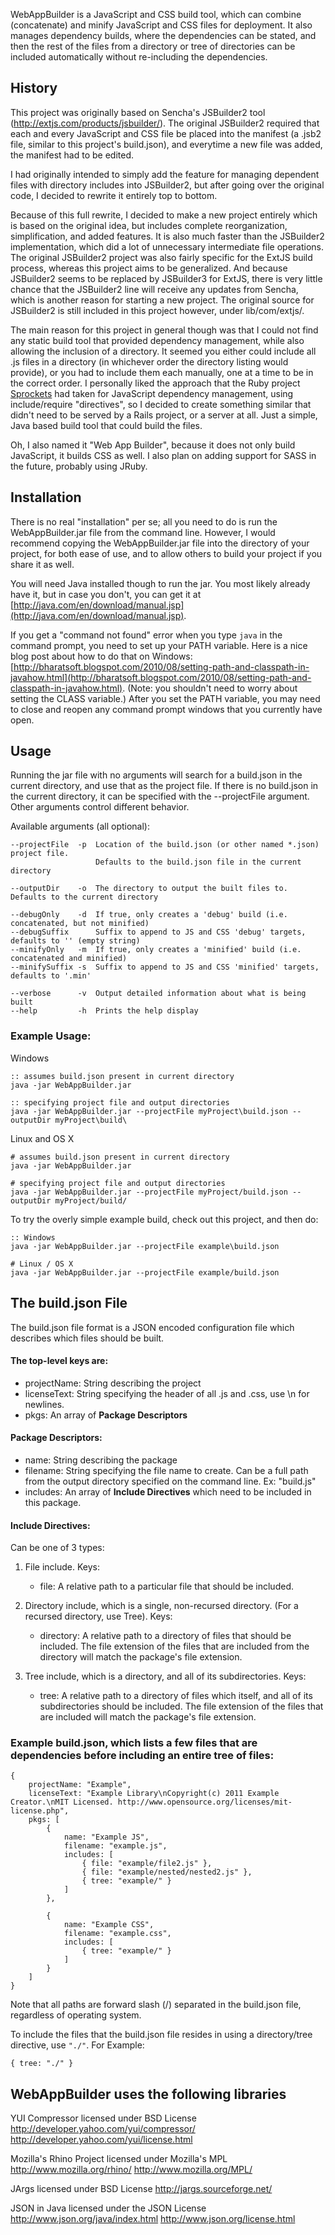 WebAppBuilder is a JavaScript and CSS build tool, which can combine (concatenate) and minify JavaScript and CSS files for deployment. It also manages dependency builds, where the dependencies can be stated, and then the rest of the files from a directory or tree of directories can be included automatically without re-including the dependencies.


## History

This project was originally based on Sencha's JSBuilder2 tool (http://extjs.com/products/jsbuilder/). The original JSBuilder2 required that each and every JavaScript and CSS file be placed into the manifest (a .jsb2 file, similar to this project's build.json), and everytime a new file was added, the manifest had to be edited. 

I had originally intended to simply add the feature for managing dependent files with directory includes into JSBuilder2, but after going over the original code, I decided to rewrite it entirely top to bottom. 

Because of this full rewrite, I decided to make a new project entirely which is based on the original idea, but includes complete reorganization, simplification, and added features. It is also much faster than the JSBuilder2 implementation, which did a lot of unnecessary intermediate file operations. The original JSBuilder2 project was also fairly specific for the ExtJS build process, whereas this project aims to be generalized. And because JSBuilder2 seems to be replaced by JSBuilder3 for ExtJS, there is very little chance that the JSBuilder2 line will receive any updates from Sencha, which is another reason for starting a new project. The original source for JSBuilder2 is still included in this project however, under lib/com/extjs/.

The main reason for this project in general though was that I could not find any static build tool that provided dependency management, while also allowing the inclusion of a directory. It seemed you either could include all .js files in a directory (in whichever order the directory listing would provide), or you had to include them each manually, one at a time to be in the correct order. I personally liked the approach that the Ruby project [Sprockets](https://github.com/sstephenson/sprockets) had taken for JavaScript dependency management, using include/require "directives", so I decided to create something similar that didn't need to be served by a Rails project, or a server at all. Just a simple, Java based build tool that could build the files. 

Oh, I also named it "Web App Builder", because it does not only build JavaScript, it builds CSS as well. I also plan on adding support for SASS in the future, probably using JRuby.


## Installation

There is no real "installation" per se; all you need to do is run the WebAppBuilder.jar file from the command line. However, I would recommend copying the WebAppBuilder.jar file into the directory of your project, for both ease of use, and to allow others to build your project if you share it as well.

You will need Java installed though to run the jar. You most likely already have it, but in case you don't, you can get it at [http://java.com/en/download/manual.jsp](http://java.com/en/download/manual.jsp). 

If you get a "command not found" error when you type `java` in the command prompt, you need to set up your PATH variable. Here is a nice blog post about how to do that on Windows: [http://bharatsoft.blogspot.com/2010/08/setting-path-and-classpath-in-javahow.html](http://bharatsoft.blogspot.com/2010/08/setting-path-and-classpath-in-javahow.html). (Note: you shouldn't need to worry about setting the CLASS variable.) After you set the PATH variable, you may need to close and reopen any command prompt windows that you currently have open.


## Usage

Running the jar file with no arguments will search for a build.json in the current directory, and use that as the project file. If there is no build.json in the current directory, it can be specified with the --projectFile argument. Other arguments control different behavior.

Available arguments (all optional):

    --projectFile  -p  Location of the build.json (or other named *.json) project file.
                       Defaults to the build.json file in the current directory
                       
    --outputDir    -o  The directory to output the built files to. Defaults to the current directory

    --debugOnly    -d  If true, only creates a 'debug' build (i.e. concatenated, but not minified)
    --debugSuffix      Suffix to append to JS and CSS 'debug' targets, defaults to '' (empty string)
    --minifyOnly   -m  If true, only creates a 'minified' build (i.e. concatenated and minified)
    --minifySuffix -s  Suffix to append to JS and CSS 'minified' targets, defaults to '.min'

    --verbose      -v  Output detailed information about what is being built
    --help         -h  Prints the help display



### Example Usage:

Windows

    :: assumes build.json present in current directory
    java -jar WebAppBuilder.jar   

    :: specifying project file and output directories
    java -jar WebAppBuilder.jar --projectFile myProject\build.json --outputDir myProject\build\

Linux and OS X

    # assumes build.json present in current directory
    java -jar WebAppBuilder.jar

    # specifying project file and output directories
    java -jar WebAppBuilder.jar --projectFile myProject/build.json --outputDir myProject/build/


To try the overly simple example build, check out this project, and then do:

    :: Windows
    java -jar WebAppBuilder.jar --projectFile example\build.json   

    # Linux / OS X
    java -jar WebAppBuilder.jar --projectFile example/build.json



## The build.json File
The build.json file format is a JSON encoded configuration file which describes
which files should be built.

#### The top-level keys are:

- projectName:  String describing the project
- licenseText:  String specifying the header of all .js and .css, use \n for
                newlines.
- pkgs:         An array of **Package Descriptors**


#### Package Descriptors:

- name:         String describing the package 
- filename:     String specifying the file name to create. Can be a full path
                from the output directory specified on the command line.
                Ex: "build.js"
- includes:     An array of **Include Directives** which need to be included in this
                package.


#### Include Directives:

Can be one of 3 types:

1) File include. Keys:

   - file:      A relative path to a particular file that should be included.

2) Directory include, which is a single, non-recursed directory. (For a recursed
directory, use Tree). Keys:

   - directory: A relative path to a directory of files that should be included.
                The file extension of the files that are included from the directory 
                will match the package's file extension.

3) Tree include, which is a directory, and all of its subdirectories. Keys:

   - tree:      A relative path to a directory of files which itself, and all of its
                subdirectories should be included. The file extension of the files 
                that are included will match the package's file extension.



### Example build.json, which lists a few files that are dependencies before including an entire tree of files:
	{
		projectName: "Example",
		licenseText: "Example Library\nCopyright(c) 2011 Example Creator.\nMIT Licensed. http://www.opensource.org/licenses/mit-license.php",
		pkgs: [
			{
				name: "Example JS",
				filename: "example.js",
				includes: [
					{ file: "example/file2.js" },
					{ file: "example/nested/nested2.js" },
					{ tree: "example/" }
				]
			},

			{
				name: "Example CSS",
				filename: "example.css",
				includes: [
					{ tree: "example/" }
				]
			}
		]
	}

Note that all paths are forward slash (/) separated in the build.json file, regardless of operating system.

To include the files that the build.json file resides in using a directory/tree directive, use `"./"`. For Example:

    { tree: "./" }


WebAppBuilder uses the following libraries
------------------------------------------
YUI Compressor licensed under BSD License
http://developer.yahoo.com/yui/compressor/
http://developer.yahoo.com/yui/license.html

Mozilla's Rhino Project licensed under Mozilla's MPL
http://www.mozilla.org/rhino/
http://www.mozilla.org/MPL/

JArgs licensed under BSD License
http://jargs.sourceforge.net/

JSON in Java licensed under the JSON License
http://www.json.org/java/index.html
http://www.json.org/license.html
